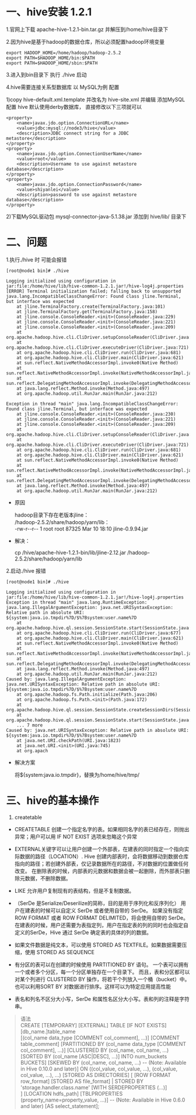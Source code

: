 # 一、hive安装 1.2.1 
	
1.官网上下载 apache-hive-1.2.1-bin.tar.gz 并解压到/home/hive目录下

2.因为hive是基于hadoop的数据仓库，所以必须配置hadoop环境变量 

	export HADOOP_HOME=/home/hadoop/hadoop-2.5.2
	export PATH=$HADOOP_HOME/bin:$PATH
	export PATH=$HADOOP_HOME/sbin:$PATH
	
3.进入到bin目录下  执行 ./hive 启动

4.hive需要连接关系型数据库   以 MySQL为例 配置

1)copy hive-default.xml.template 并改名为 hive-site.xml 并编辑 添加MySQL配置    hive 默认使用derby数据库，
	直接修改以下三项就可以

	<property>
	    <name>javax.jdo.option.ConnectionURL</name>
	    <value>jdbc:mysql://node3/hive</value>
	    <description>JDBC connect string for a JDBC metastore</description>
	</property>
	<property>
	    <name>javax.jdo.option.ConnectionUserName</name>
	    <value>root</value>
	    <description>Username to use against metastore database</description>
	</property>
	<property>
	    <name>javax.jdo.option.ConnectionPassword</name>
	    <value>shiyanlei</value>
	    <description>password to use against metastore database</description>
	</property>

2)下载MySQL驱动包 mysql-connector-java-5.1.38.jar 添加到 hive/lib/ 目录下

# 二、问题

1.执行./hive 时 可能会报错

	[root@node1 bin]# ./hive

	Logging initialized using configuration in jar:file:/home/hive/lib/hive-common-1.2.1.jar!/hive-log4j.properties
	[ERROR] Terminal initialization failed; falling back to unsupported
	java.lang.IncompatibleClassChangeError: Found class jline.Terminal, but interface was expected
		at jline.TerminalFactory.create(TerminalFactory.java:101)
		at jline.TerminalFactory.get(TerminalFactory.java:158)
		at jline.console.ConsoleReader.<init>(ConsoleReader.java:229)
		at jline.console.ConsoleReader.<init>(ConsoleReader.java:221)
		at jline.console.ConsoleReader.<init>(ConsoleReader.java:209)
		at org.apache.hadoop.hive.cli.CliDriver.setupConsoleReader(CliDriver.java:787)
		at org.apache.hadoop.hive.cli.CliDriver.executeDriver(CliDriver.java:721)
		at org.apache.hadoop.hive.cli.CliDriver.run(CliDriver.java:681)
		at org.apache.hadoop.hive.cli.CliDriver.main(CliDriver.java:621)
		at sun.reflect.NativeMethodAccessorImpl.invoke0(Native Method)
		at sun.reflect.NativeMethodAccessorImpl.invoke(NativeMethodAccessorImpl.java:62)
		at sun.reflect.DelegatingMethodAccessorImpl.invoke(DelegatingMethodAccessorImpl.java:43)
		at java.lang.reflect.Method.invoke(Method.java:497)
		at org.apache.hadoop.util.RunJar.main(RunJar.java:212)
	
	Exception in thread "main" java.lang.IncompatibleClassChangeError: Found class jline.Terminal, but interface was expected
		at jline.console.ConsoleReader.<init>(ConsoleReader.java:230)
		at jline.console.ConsoleReader.<init>(ConsoleReader.java:221)
		at jline.console.ConsoleReader.<init>(ConsoleReader.java:209)
		at org.apache.hadoop.hive.cli.CliDriver.setupConsoleReader(CliDriver.java:787)
		at org.apache.hadoop.hive.cli.CliDriver.executeDriver(CliDriver.java:721)
		at org.apache.hadoop.hive.cli.CliDriver.run(CliDriver.java:681)
		at org.apache.hadoop.hive.cli.CliDriver.main(CliDriver.java:621)
		at sun.reflect.NativeMethodAccessorImpl.invoke0(Native Method)
		at sun.reflect.NativeMethodAccessorImpl.invoke(NativeMethodAccessorImpl.java:62)
		at sun.reflect.DelegatingMethodAccessorImpl.invoke(DelegatingMethodAccessorImpl.java:43)
		at java.lang.reflect.Method.invoke(Method.java:497)
		at org.apache.hadoop.util.RunJar.main(RunJar.java:212)
		
* 原因

	hadoop目录下存在老版本jline：<br/>
	/hadoop-2.5.2/share/hadoop/yarn/lib：<br/>
	-rw-r--r-- 1 root root  87325 Mar 10 18:10 jline-0.9.94.jar

* 解决：

	cp /hive/apache-hive-1.2.1-bin/lib/jline-2.12.jar /hadoop-2.5.2/share/hadoop/yarn/lib
	
2.启动./hive 报错

	[root@node1 bin]# ./hive

	Logging initialized using configuration in jar:file:/home/hive/lib/hive-common-1.2.1.jar!/hive-log4j.properties
	Exception in thread "main" java.lang.RuntimeException: java.lang.IllegalArgumentException: java.net.URISyntaxException: Relative path in absolute URI: ${system:java.io.tmpdir%7D/$%7Bsystem:user.name%7D
		at org.apache.hadoop.hive.ql.session.SessionState.start(SessionState.java:522)
		at org.apache.hadoop.hive.cli.CliDriver.run(CliDriver.java:677)
		at org.apache.hadoop.hive.cli.CliDriver.main(CliDriver.java:621)
		at sun.reflect.NativeMethodAccessorImpl.invoke0(Native Method)
		at sun.reflect.NativeMethodAccessorImpl.invoke(NativeMethodAccessorImpl.java:62)
		at sun.reflect.DelegatingMethodAccessorImpl.invoke(DelegatingMethodAccessorImpl.java:43)
		at java.lang.reflect.Method.invoke(Method.java:497)
		at org.apache.hadoop.util.RunJar.main(RunJar.java:212)
	Caused by: java.lang.IllegalArgumentException: java.net.URISyntaxException: Relative path in absolute URI: ${system:java.io.tmpdir%7D/$%7Bsystem:user.name%7D
		at org.apache.hadoop.fs.Path.initialize(Path.java:206)
		at org.apache.hadoop.fs.Path.<init>(Path.java:172)
		at org.apache.hadoop.hive.ql.session.SessionState.createSessionDirs(SessionState.java:563)
		at org.apache.hadoop.hive.ql.session.SessionState.start(SessionState.java:508)
		... 7 more
	Caused by: java.net.URISyntaxException: Relative path in absolute URI: ${system:java.io.tmpdir%7D/$%7Bsystem:user.name%7D
		at java.net.URI.checkPath(URI.java:1823)
		at java.net.URI.<init>(URI.java:745)
		at org.apach
		
* 解决方案
	
	将${system:java.io.tmpdir}，替换为/home/hive/tmp/
	
# 三、hive的基本操作

1.	createtable

*	CREATETABLE 创建一个指定名字的表。如果相同名字的表已经存在，则抛出异常；用户可以用 IF NOT EXIST 选项来忽略这个异常

*	EXTERNAL关键字可以让用户创建一个外部表，在建表的同时指定一个指向实际数据的路径（LOCATION）.
	Hive 创建内部表时，会将数据移动到数据仓库指向的路径；若创建外部表，仅记录数据所在的路径，不对数据的位置做任何改变。
	在删除表的时候，内部表的元数据和数据会被一起删除，而外部表只删除元数据，不删除数据。
	
*	LIKE 允许用户复制现有的表结构，但是不复制数据。

*	（SerDe 是Serialize/Deserilize的简称，目的是用于序列化和反序列化）
	用户在建表的时候可以自定义 SerDe 或者使用自带的 SerDe。
	如果没有指定 ROW FORMAT 或者 ROW FORMAT DELIMITED，将会使用自带的 SerDe。
	在建表的时候，用户还需要为表指定列，用户在指定表的列的同时也会指定自定义的SerDe，Hive 通过 SerDe 确定表的具体的列的数据。
	
* 	如果文件数据是纯文本，可以使用 STORED AS TEXTFILE。如果数据需要压缩，使用 STORED AS SEQUENCE

*	有分区的表可以在创建的时候使用 PARTITIONED BY 语句。
	一个表可以拥有一个或者多个分区，每一个分区单独存在一个目录下。
	而且，表和分区都可以对某个列进行 CLUSTERED BY 操作，将若干个列放入一个桶（bucket）中。
	也可以利用SORT BY 对数据进行排序。这样可以为特定应用提高性能
	
*	表名和列名不区分大小写，SerDe 和属性名区分大小写。表和列的注释是字符串。

>语法 <br/>
	CREATE \[TEMPORARY] \[EXTERNAL] TABLE \[IF NOT EXISTS] [db_name.]table_name   
  [(col_name data_type [COMMENT col_comment], ...)]
  [COMMENT table_comment]
  [PARTITIONED BY (col_name data_type [COMMENT col_comment], ...)]
  [CLUSTERED BY (col_name, col_name, ...) [SORTED BY (col_name [ASC|DESC], ...)] INTO num_buckets BUCKETS]
  [SKEWED BY (col_name, col_name, ...)                  -- (Note: Available in Hive 0.10.0 and later)]
     ON ((col_value, col_value, ...), (col_value, col_value, ...), ...)
     [STORED AS DIRECTORIES]
  [
   [ROW FORMAT row_format] 
   [STORED AS file_format]
     | STORED BY 'storage.handler.class.name' [WITH SERDEPROPERTIES (...)]  
  ]
  [LOCATION hdfs_path]
  [TBLPROPERTIES (property_name=property_value, ...)]   -- (Note: Available in Hive 0.6.0 and later)
  [AS select_statement];   
	
	